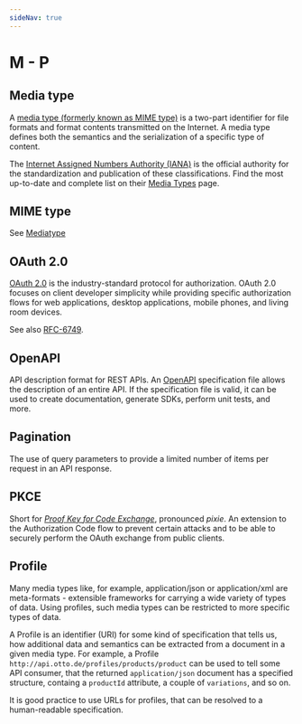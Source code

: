 ```yaml
---
sideNav: true
---
```


# M - P

## Media type

A [media type (formerly known as MIME type)](https://developer.mozilla.org/en-US/docs/Web/HTTP/Basics_of_HTTP/MIME_types) is a two-part identifier for file formats and format contents transmitted on the Internet.
A media type defines both the semantics and the serialization of a specific type of content.

The [Internet Assigned Numbers Authority (IANA)](https://www.iana.org/) is the official authority for the standardization and publication of these classifications.
Find the most up-to-date and complete list on their [Media Types](https://www.iana.org/assignments/media-types/media-types.xhtml) page.

## MIME type

See [Mediatype](##mediatype)

## OAuth 2.0

[OAuth 2.0](https://oauth.net/2/) is the industry-standard protocol for authorization.
OAuth 2.0 focuses on client developer simplicity while providing specific authorization flows for web applications, desktop applications, mobile phones, and living room devices.

See also [RFC-6749](https://tools.ietf.org/html/rfc6749).

## OpenAPI

API description format for REST APIs.
An [OpenAPI](https://swagger.io/specification/) specification file allows the description of an entire API.
If the specification file is valid, it can be used to create documentation, generate SDKs, perform unit tests, and more.

## Pagination

The use of query parameters to provide a limited number of items per request in an API response.

## PKCE

Short for [_Proof Key for Code Exchange_](https://oauth.net/2/pkce/), pronounced _pixie_.
An extension to the Authorization Code flow to prevent certain attacks and to be able to securely perform the OAuth exchange from public clients.

## Profile

Many media types like, for example, application/json or application/xml are meta-formats - extensible frameworks for
carrying a wide variety of types of data. Using profiles, such media types can be restricted to more specific types of data.

A Profile is an identifier (URI) for some kind of specification that tells us, how additional data and semantics can be
extracted from a document in a given media type. For example, a Profile `http://api.otto.de/profiles/products/product` can be
used to tell some API consumer, that the returned `application/json` document has a specified structure, containg a
`productId` attribute, a couple of `variations`, and so on.

It is good practice to use URLs for profiles, that can be resolved to a human-readable specification.
